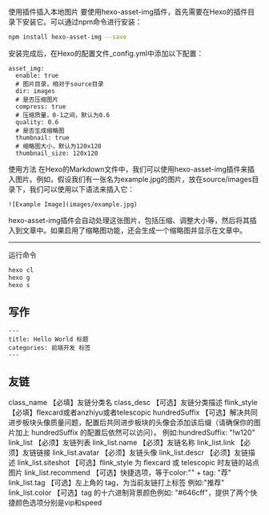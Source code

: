 
使用插件插入本地图片
要使用hexo-asset-img插件，首先需要在Hexo的插件目录下安装它。可以通过npm命令进行安装：
```bash
npm install hexo-asset-img --save
```
安装完成后，在Hexo的配置文件_config.yml中添加以下配置：
```
asset_img:
  enable: true
  # 图片目录，相对于source目录
  dir: images
  # 是否压缩图片
  compress: true
  # 压缩质量，0-1之间，默认为0.6
  quality: 0.6
  # 是否生成缩略图
  thumbnail: true
  # 缩略图大小，默认为120x120
  thumbnail_size: 120x120
  ```
使用方法
在Hexo的Markdown文件中，我们可以使用hexo-asset-img插件来插入图片。例如，假设我们有一张名为example.jpg的图片，放在source/images目录下，我们可以使用以下语法来插入它：
```
![Example Image](images/example.jpg)
```
hexo-asset-img插件会自动处理这张图片，包括压缩、调整大小等，然后将其插入到文章中。如果启用了缩略图功能，还会生成一个缩略图并显示在文章中。

---
运行命令
```bash
hexo cl
hexo g
hexo s
```


## 写作
```
---
title: Hello World 标题
categories: 前端开发 标签
---
```

## 友链
class_name	【必填】友链分类名
class_desc	【可选】友链分类描述
flink_style	【必填】flexcard或者anzhiyu或者telescopic
hundredSuffix	【可选】解决共同进步板块头像质量问题，配置后共同进步板块的头像会添加该后缀（请确保你的图片加上 hundredSuffix 的配置后依然可以访问）。 例如:hundredSuffix: "!w120"
link_list	【必须】友链列表
link_list.name	【必须】友链名称
link_list.link	【必须】友链链接
link_list.avatar	【必须】友链头像
link_list.descr	【必须】友链描述
link_list.siteshot	【可选】flink_style 为 flexcard 或 telescopic 时友链的站点图片
link_list.recommend	【可选】快捷选项，等于color:"" + tag: "荐"
link_list.tag	【可选】左上角的 tag，为当前友链打上标签 例如:"推荐"
link_list.color	【可选】tag 的十六进制背景颜色例如: "#646cff"，提供了两个快捷颜色选项分别是vip和speed